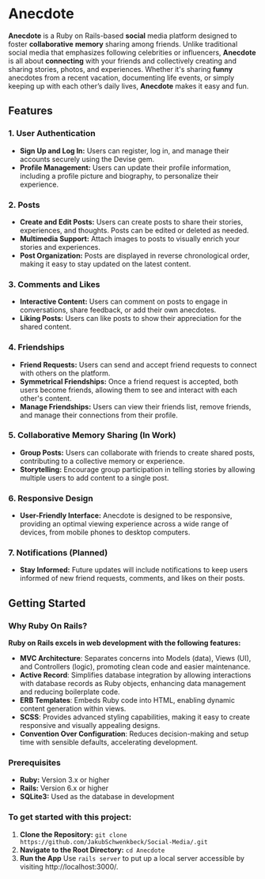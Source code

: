 # **Anecdote**

**Anecdote** is a Ruby on Rails-based **social** media platform designed to foster **collaborative** **memory** sharing among friends. Unlike traditional social media that emphasizes following celebrities or influencers, **Anecdote** is all about **connecting** with your friends and collectively creating and sharing stories, photos, and experiences. Whether it's sharing **funny** anecdotes from a recent vacation, documenting life events, or simply keeping up with each other’s daily lives, **Anecdote** makes it easy and fun.

## Features

### 1. **User Authentication**
   - **Sign Up and Log In:** Users can register, log in, and manage their accounts securely using the Devise gem.
   - **Profile Management:** Users can update their profile information, including a profile picture and biography, to personalize their experience.

### 2. **Posts**
   - **Create and Edit Posts:** Users can create posts to share their stories, experiences, and thoughts. Posts can be edited or deleted as needed.
   - **Multimedia Support:** Attach images to posts to visually enrich your stories and experiences.
   - **Post Organization:** Posts are displayed in reverse chronological order, making it easy to stay updated on the latest content.

### 3. **Comments and Likes**
   - **Interactive Content:** Users can comment on posts to engage in conversations, share feedback, or add their own anecdotes.
   - **Liking Posts:** Users can like posts to show their appreciation for the shared content.

### 4. **Friendships**
   - **Friend Requests:** Users can send and accept friend requests to connect with others on the platform.
   - **Symmetrical Friendships:** Once a friend request is accepted, both users become friends, allowing them to see and interact with each other's content.
   - **Manage Friendships:** Users can view their friends list, remove friends, and manage their connections from their profile.

### 5. **Collaborative Memory Sharing** (In Work)
   - **Group Posts:** Users can collaborate with friends to create shared posts, contributing to a collective memory or experience.
   - **Storytelling:** Encourage group participation in telling stories by allowing multiple users to add content to a single post.

### 6. **Responsive Design**
   - **User-Friendly Interface:** Anecdote is designed to be responsive, providing an optimal viewing experience across a wide range of devices, from mobile phones to desktop computers.

### 7. **Notifications (Planned)**
   - **Stay Informed:** Future updates will include notifications to keep users informed of new friend requests, comments, and likes on their posts.

## Getting Started

### Why Ruby On Rails?
**Ruby on Rails excels in web development with the following features:**
- **MVC Architecture**: Separates concerns into Models (data), Views (UI), and Controllers (logic), promoting clean code and easier maintenance.
- **Active Record**: Simplifies database integration by allowing interactions with database records as Ruby objects, enhancing data management and reducing boilerplate code.
- **ERB Templates**: Embeds Ruby code into HTML, enabling dynamic content generation within views.
- **SCSS**: Provides advanced styling capabilities, making it easy to create responsive and visually appealing designs.
- **Convention Over Configuration**: Reduces decision-making and setup time with sensible defaults, accelerating development.


### Prerequisites

- **Ruby:** Version 3.x or higher
- **Rails:** Version 6.x or higher
- **SQLite3:** Used as the database in development

### To get started with this project:

1. **Clone the Repository:**
   `git clone https://github.com/JakubSchwenkbeck/Social-Media/.git`
2. **Navigate to the Root Directory:**
   `cd Anecdote `
3. **Run the App** Use `rails server` to put up a local server accessible by visiting http://localhost:3000/.
